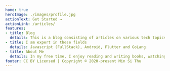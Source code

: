 ```yaml
---
home: true
heroImage: ./images/profile.jpg
actionText: Get Started →
actionLink: /articles/
features:
- title: Blog
  details: This is a blog consisting of articles on various tech topics
- title: I am expert in these fields
  details: Javascript (FullStack), Android, Flutter and GoLang
- title: About Me
  details: In my free time, I enjoy reading and writing books, watching movies, doing exercises and feels the nature.
footer: CC BY Licensed | Copyright © 2020-present Min Si Thu
---
```

